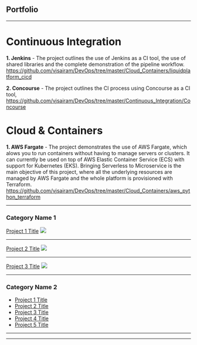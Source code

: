 ## Portfolio

---

# Continuous Integration

**1. Jenkins** - The project outlines the use of Jenkins as a CI tool, the use of shared libraries and the complete demonstration of the pipeline workflow. 
https://github.com/vjsairam/DevOps/tree/master/Cloud_Containers/liquidplatform_cicd

**2. Concourse** - The project outlines the CI process using Concourse as a CI tool, https://github.com/vjsairam/DevOps/tree/master/Continuous_Integration/Concourse

# Cloud & Containers

**1. AWS Fargate** - The project demonstrates the use of AWS Fargate, which alows you to run containers without having to manage servers or clusters. It can currently be used on top of AWS Elastic Container Service (ECS) with support for Kubernetes (EKS). Bringing Serverless to Microservice is the main objective of this project, where all the underlying resources are managed by AWS Fargate and the whole platform is provisioned with Terraform.
https://github.com/vjsairam/DevOps/tree/master/Cloud_Containers/aws_python_terraform

---

### Category Name 1 

[Project 1 Title](/sample_page)
<img src="images/dummy_thumbnail.jpg?raw=true"/>

---
[Project 2 Title](/pdf/sample_presentation.pdf)
<img src="images/dummy_thumbnail.jpg?raw=true"/>

---
[Project 3 Title](http://example.com/)
<img src="images/dummy_thumbnail.jpg?raw=true"/>

---

### Category Name 2

- [Project 1 Title](http://example.com/)
- [Project 2 Title](http://example.com/)
- [Project 3 Title](http://example.com/)
- [Project 4 Title](http://example.com/)
- [Project 5 Title](http://example.com/)

---




---


